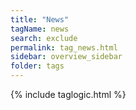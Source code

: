```yaml
---
title: "News"
tagName: news
search: exclude
permalink: tag_news.html
sidebar: overview_sidebar
folder: tags
---
```

{% include taglogic.html %}

